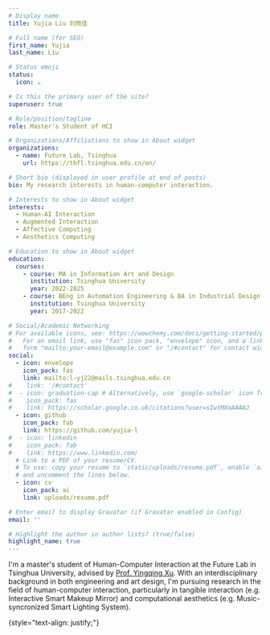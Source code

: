 ```yaml
---
# Display name
title: Yujia Liu 刘雨佳

# Full name (for SEO)
first_name: Yujia
last_name: Liu

# Status emoji
status:
  icon: ☕️

# Is this the primary user of the site?
superuser: true

# Role/position/tagline
role: Master's Student of HCI

# Organizations/Affiliations to show in About widget
organizations:
  - name: Future Lab, Tsinghua
    url: https://thfl.tsinghua.edu.cn/en/

# Short bio (displayed in user profile at end of posts)
bio: My research interests in human-computer interaction.

# Interests to show in About widget
interests:
  - Human-AI Interaction
  - Augmented Interaction
  - Affective Computing
  - Aesthetics Computing

# Education to show in About widget
education:
  courses:
    - course: MA in Information Art and Design
      institution: Tsinghua University
      year: 2022-2025
    - course: BEng in Automation Engineering & BA in Industrial Design
      institution: Tsinghua University
      year: 2017-2022

# Social/Academic Networking
# For available icons, see: https://wowchemy.com/docs/getting-started/page-builder/#icons
#   For an email link, use "fas" icon pack, "envelope" icon, and a link in the
#   form "mailto:your-email@example.com" or "/#contact" for contact widget.
social:
  - icon: envelope
    icon_pack: fas
    link: mailto:l-yj22@mails.tsinghua.edu.cn
#    link: '/#contact'
#  - icon: graduation-cap # Alternatively, use `google-scholar` icon from `ai` icon pack
#    icon_pack: fas
#    link: https://scholar.google.co.uk/citations?user=sIwtMXoAAAAJ
  - icon: github
    icon_pack: fab
    link: https://github.com/yujia-l
#  - icon: linkedin
#    icon_pack: fab
#    link: https://www.linkedin.com/
  # Link to a PDF of your resume/CV.
  # To use: copy your resume to `static/uploads/resume.pdf`, enable `ai` icons in `params.yaml`,
  # and uncomment the lines below.
  - icon: cv
    icon_pack: ai
    link: uploads/resume.pdf

# Enter email to display Gravatar (if Gravatar enabled in Config)
email: ''

# Highlight the author in author lists? (true/false)
highlight_name: true
---
```


I'm a master's student of Human-Computer Interaction at the Future Lab in Tsinghua University, advised by [Prof. Yingqing Xu](https://thfl.tsinghua.edu.cn/en/yjdw/yjtd/xyq/index.htm). With an interdisciplinary background in both engineering and art design, I'm pursuing research in the field of human-computer interaction, particularly in tangible interaction (e.g. Interactive Smart Makeup Mirror) and computational aesthetics (e.g. Music-syncronized Smart Lighting System).


{style="text-align: justify;"}
